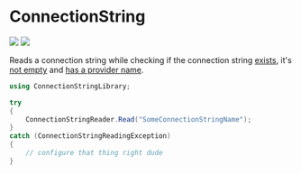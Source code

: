 # ConnectionString

[![][build-img]][build]
[![][nuget-img]][nuget]

[build]:     https://ci.appveyor.com/project/TallesL/net-connectionstring
[build-img]: https://ci.appveyor.com/api/projects/status/github/tallesl/net-connectionstring?svg=true
[nuget]:     https://www.nuget.org/packages/ConnectionString
[nuget-img]: https://badge.fury.io/nu/ConnectionString.svg

Reads a connection string while checking if the connection string [exists], it's [not empty] and [has a provider name].

[exists]:              Library/NoSuchConnectionStringException.cs
[not empty]:           Library/EmptyConnectionStringException.cs
[has a provider name]: Library/EmptyProviderNameException.cs

```cs
using ConnectionStringLibrary;

try
{
    ConnectionStringReader.Read("SomeConnectionStringName");
}
catch (ConnectionStringReadingException)
{
    // configure that thing right dude
}
```
